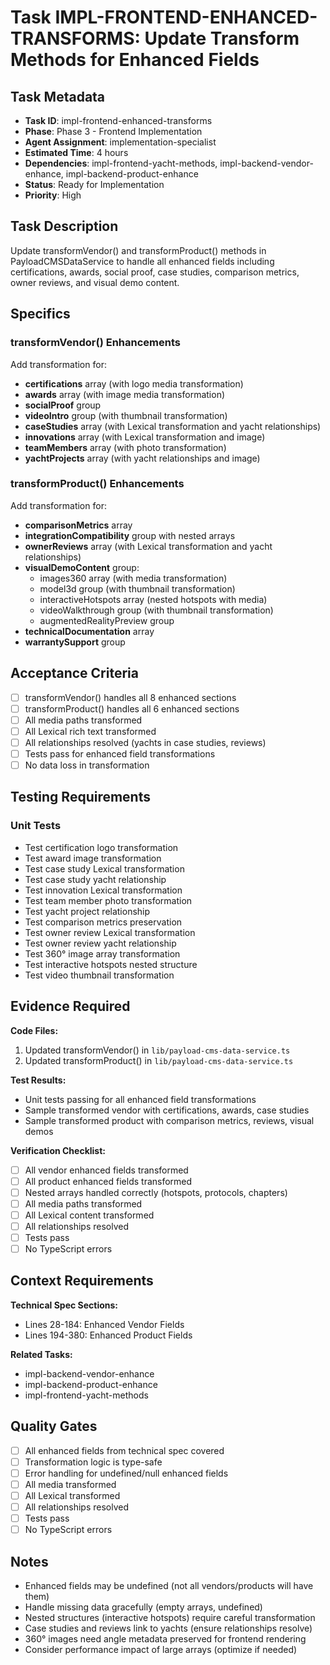 # Task IMPL-FRONTEND-ENHANCED-TRANSFORMS: Update Transform Methods for Enhanced Fields

## Task Metadata
- **Task ID**: impl-frontend-enhanced-transforms
- **Phase**: Phase 3 - Frontend Implementation
- **Agent Assignment**: implementation-specialist
- **Estimated Time**: 4 hours
- **Dependencies**: impl-frontend-yacht-methods, impl-backend-vendor-enhance, impl-backend-product-enhance
- **Status**: Ready for Implementation
- **Priority**: High

## Task Description

Update transformVendor() and transformProduct() methods in PayloadCMSDataService to handle all enhanced fields including certifications, awards, social proof, case studies, comparison metrics, owner reviews, and visual demo content.

## Specifics

### transformVendor() Enhancements

Add transformation for:
- **certifications** array (with logo media transformation)
- **awards** array (with image media transformation)
- **socialProof** group
- **videoIntro** group (with thumbnail transformation)
- **caseStudies** array (with Lexical transformation and yacht relationships)
- **innovations** array (with Lexical transformation and image)
- **teamMembers** array (with photo transformation)
- **yachtProjects** array (with yacht relationships and image)

### transformProduct() Enhancements

Add transformation for:
- **comparisonMetrics** array
- **integrationCompatibility** group with nested arrays
- **ownerReviews** array (with Lexical transformation and yacht relationships)
- **visualDemoContent** group:
  - images360 array (with media transformation)
  - model3d group (with thumbnail transformation)
  - interactiveHotspots array (nested hotspots with media)
  - videoWalkthrough group (with thumbnail transformation)
  - augmentedRealityPreview group
- **technicalDocumentation** array
- **warrantySupport** group

## Acceptance Criteria

- [ ] transformVendor() handles all 8 enhanced sections
- [ ] transformProduct() handles all 6 enhanced sections
- [ ] All media paths transformed
- [ ] All Lexical rich text transformed
- [ ] All relationships resolved (yachts in case studies, reviews)
- [ ] Tests pass for enhanced field transformations
- [ ] No data loss in transformation

## Testing Requirements

### Unit Tests
- Test certification logo transformation
- Test award image transformation
- Test case study Lexical transformation
- Test case study yacht relationship
- Test innovation Lexical transformation
- Test team member photo transformation
- Test yacht project relationship
- Test comparison metrics preservation
- Test owner review Lexical transformation
- Test owner review yacht relationship
- Test 360° image array transformation
- Test interactive hotspots nested structure
- Test video thumbnail transformation

## Evidence Required

**Code Files:**
1. Updated transformVendor() in `lib/payload-cms-data-service.ts`
2. Updated transformProduct() in `lib/payload-cms-data-service.ts`

**Test Results:**
- Unit tests passing for all enhanced field transformations
- Sample transformed vendor with certifications, awards, case studies
- Sample transformed product with comparison metrics, reviews, visual demos

**Verification Checklist:**
- [ ] All vendor enhanced fields transformed
- [ ] All product enhanced fields transformed
- [ ] Nested arrays handled correctly (hotspots, protocols, chapters)
- [ ] All media paths transformed
- [ ] All Lexical content transformed
- [ ] All relationships resolved
- [ ] Tests pass
- [ ] No TypeScript errors

## Context Requirements

**Technical Spec Sections:**
- Lines 28-184: Enhanced Vendor Fields
- Lines 194-380: Enhanced Product Fields

**Related Tasks:**
- impl-backend-vendor-enhance
- impl-backend-product-enhance
- impl-frontend-yacht-methods

## Quality Gates

- [ ] All enhanced fields from technical spec covered
- [ ] Transformation logic is type-safe
- [ ] Error handling for undefined/null enhanced fields
- [ ] All media transformed
- [ ] All Lexical transformed
- [ ] All relationships resolved
- [ ] Tests pass
- [ ] No TypeScript errors

## Notes

- Enhanced fields may be undefined (not all vendors/products will have them)
- Handle missing data gracefully (empty arrays, undefined)
- Nested structures (interactive hotspots) require careful transformation
- Case studies and reviews link to yachts (ensure relationships resolve)
- 360° images need angle metadata preserved for frontend rendering
- Consider performance impact of large arrays (optimize if needed)
